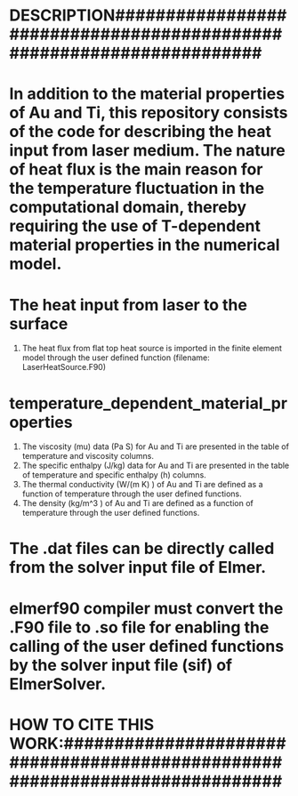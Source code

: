 # DESCRIPTION#####################################################################
# In addition to the material properties of Au and Ti, this repository consists of the code for describing the heat input from laser medium. The nature of heat flux is the main reason for the temperature fluctuation in the computational domain, thereby requiring the use of T-dependent material properties in the numerical model.

# The  heat input from laser to the surface 
1. The heat flux from flat top heat source is imported in the finite element model through the user defined function  (filename: LaserHeatSource.F90)

# temperature_dependent_material_properties
1. The viscosity (mu) data (Pa S) for Au and Ti are presented in the table of temperature and viscosity columns.
2. The specific enthalpy (J/kg)  data for Au and Ti are presented in the table of temperature and specific enthalpy (h) columns.
3. The thermal conductivity (W/(m K) ) of Au and Ti are defined as a function of temperature through the user defined functions.
4. The density (kg/m^3 ) of Au and Ti are defined as a function of temperature through the user defined functions.


# The .dat files can be directly called from the solver input file of Elmer.
# elmerf90 compiler must convert the .F90 file to .so file for enabling the calling of the user defined functions by the solver input file (sif) of ElmerSolver.


# HOW TO CITE THIS WORK:############################################################################
